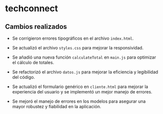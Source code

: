 # techconnect

## Cambios realizados

- Se corrigieron errores tipográficos en el archivo `index.html`.
- Se actualizó el archivo `styles.css` para mejorar la responsividad.
- Se añadió una nueva función `calculateTotal` en `main.js` para optimizar el cálculo de totales.

- Se refactorizó el archivo `datos.js` para mejorar la eficiencia y legibilidad del código.

- Se actualizó el formulario genérico en `cliente.html` para mejorar la experiencia del usuario y se implementó un mejor manejo de errores.

- Se mejoró el manejo de errores en los modelos para asegurar una mayor robustez y fiabilidad en la aplicación.